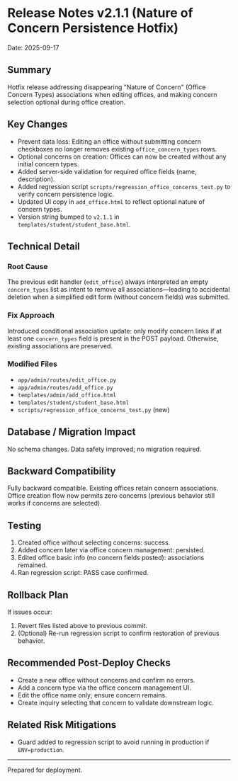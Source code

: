 # Release Notes v2.1.1 (Nature of Concern Persistence Hotfix)

Date: 2025-09-17

## Summary
Hotfix release addressing disappearing "Nature of Concern" (Office Concern Types) associations when editing offices, and making concern selection optional during office creation.

## Key Changes
- Prevent data loss: Editing an office without submitting concern checkboxes no longer removes existing `office_concern_types` rows.
- Optional concerns on creation: Offices can now be created without any initial concern types.
- Added server-side validation for required office fields (name, description).
- Added regression script `scripts/regression_office_concerns_test.py` to verify concern persistence logic.
- Updated UI copy in `add_office.html` to reflect optional nature of concern types.
- Version string bumped to `v2.1.1` in `templates/student/student_base.html`.

## Technical Detail
### Root Cause
The previous edit handler (`edit_office`) always interpreted an empty `concern_types` list as intent to remove all associations—leading to accidental deletion when a simplified edit form (without concern fields) was submitted.

### Fix Approach
Introduced conditional association update: only modify concern links if at least one `concern_types` field is present in the POST payload. Otherwise, existing associations are preserved.

### Modified Files
- `app/admin/routes/edit_office.py`
- `app/admin/routes/add_office.py`
- `templates/admin/add_office.html`
- `templates/student/student_base.html`
- `scripts/regression_office_concerns_test.py` (new)

## Database / Migration Impact
No schema changes. Data safety improved; no migration required.

## Backward Compatibility
Fully backward compatible. Existing offices retain concern associations. Office creation flow now permits zero concerns (previous behavior still works if concerns are selected).

## Testing
1. Created office without selecting concerns: success.
2. Added concern later via office concern management: persisted.
3. Edited office basic info (no concern fields posted): associations remained.
4. Ran regression script: PASS case confirmed.

## Rollback Plan
If issues occur:
1. Revert files listed above to previous commit.
2. (Optional) Re-run regression script to confirm restoration of previous behavior.

## Recommended Post-Deploy Checks
- Create a new office without concerns and confirm no errors.
- Add a concern type via the office concern management UI.
- Edit the office name only; ensure concern remains.
- Create inquiry selecting that concern to validate downstream logic.

## Related Risk Mitigations
- Guard added to regression script to avoid running in production if `ENV=production`.

---
Prepared for deployment.
